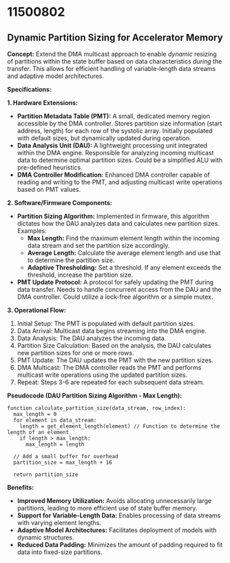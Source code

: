 # 11500802

## Dynamic Partition Sizing for Accelerator Memory

**Concept:** Extend the DMA multicast approach to enable *dynamic* resizing of partitions within the state buffer based on data characteristics *during* the transfer. This allows for efficient handling of variable-length data streams and adaptive model architectures.

**Specifications:**

**1. Hardware Extensions:**

*   **Partition Metadata Table (PMT):**  A small, dedicated memory region accessible by the DMA controller.  Stores partition size information (start address, length) for each row of the systolic array. Initially populated with default sizes, but dynamically updated during operation.
*   **Data Analysis Unit (DAU):** A lightweight processing unit integrated within the DMA engine.  Responsible for analyzing incoming multicast data to determine optimal partition sizes.  Could be a simplified ALU with pre-defined heuristics.
*   **DMA Controller Modification:**  Enhanced DMA controller capable of reading and writing to the PMT, and adjusting multicast write operations based on PMT values.

**2. Software/Firmware Components:**

*   **Partition Sizing Algorithm:** Implemented in firmware, this algorithm dictates how the DAU analyzes data and calculates new partition sizes.  Examples:
    *   **Max Length:** Find the maximum element length within the incoming data stream and set the partition size accordingly.
    *   **Average Length:** Calculate the average element length and use that to determine the partition size.
    *   **Adaptive Thresholding:** Set a threshold.  If any element exceeds the threshold, increase the partition size.
*   **PMT Update Protocol:**  A protocol for safely updating the PMT during data transfer.  Needs to handle concurrent access from the DAU and the DMA controller.  Could utilize a lock-free algorithm or a simple mutex.

**3. Operational Flow:**

1.  Initial Setup: The PMT is populated with default partition sizes.
2.  Data Arrival: Multicast data begins streaming into the DMA engine.
3.  Data Analysis: The DAU analyzes the incoming data.
4.  Partition Size Calculation: Based on the analysis, the DAU calculates new partition sizes for one or more rows.
5.  PMT Update: The DAU updates the PMT with the new partition sizes.
6.  DMA Multicast: The DMA controller reads the PMT and performs multicast write operations using the updated partition sizes.
7.  Repeat: Steps 3-6 are repeated for each subsequent data stream.

**Pseudocode (DAU Partition Sizing Algorithm - Max Length):**

```
function calculate_partition_size(data_stream, row_index):
  max_length = 0
  for element in data_stream:
    length = get_element_length(element) // Function to determine the length of an element
    if length > max_length:
      max_length = length

  // Add a small buffer for overhead
  partition_size = max_length + 16

  return partition_size
```

**Benefits:**

*   **Improved Memory Utilization:** Avoids allocating unnecessarily large partitions, leading to more efficient use of state buffer memory.
*   **Support for Variable-Length Data:** Enables processing of data streams with varying element lengths.
*   **Adaptive Model Architectures:** Facilitates deployment of models with dynamic structures.
*   **Reduced Data Padding:** Minimizes the amount of padding required to fit data into fixed-size partitions.